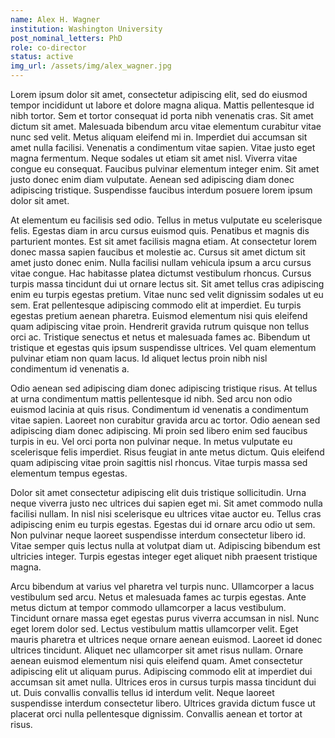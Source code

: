 ```yaml
---
name: Alex H. Wagner
institution: Washington University
post_nominal_letters: PhD
role: co-director
status: active
img_url: /assets/img/alex_wagner.jpg
---
```


Lorem ipsum dolor sit amet, consectetur adipiscing elit, sed do eiusmod tempor incididunt ut labore et dolore magna aliqua. Mattis pellentesque id nibh tortor. Sem et tortor consequat id porta nibh venenatis cras. Sit amet dictum sit amet. Malesuada bibendum arcu vitae elementum curabitur vitae nunc sed velit. Metus aliquam eleifend mi in. Imperdiet dui accumsan sit amet nulla facilisi. Venenatis a condimentum vitae sapien. Vitae justo eget magna fermentum. Neque sodales ut etiam sit amet nisl. Viverra vitae congue eu consequat. Faucibus pulvinar elementum integer enim. Sit amet justo donec enim diam vulputate. Aenean sed adipiscing diam donec adipiscing tristique. Suspendisse faucibus interdum posuere lorem ipsum dolor sit amet.

At elementum eu facilisis sed odio. Tellus in metus vulputate eu scelerisque felis. Egestas diam in arcu cursus euismod quis. Penatibus et magnis dis parturient montes. Est sit amet facilisis magna etiam. At consectetur lorem donec massa sapien faucibus et molestie ac. Cursus sit amet dictum sit amet justo donec enim. Nulla facilisi nullam vehicula ipsum a arcu cursus vitae congue. Hac habitasse platea dictumst vestibulum rhoncus. Cursus turpis massa tincidunt dui ut ornare lectus sit. Sit amet tellus cras adipiscing enim eu turpis egestas pretium. Vitae nunc sed velit dignissim sodales ut eu sem. Erat pellentesque adipiscing commodo elit at imperdiet. Eu turpis egestas pretium aenean pharetra. Euismod elementum nisi quis eleifend quam adipiscing vitae proin. Hendrerit gravida rutrum quisque non tellus orci ac. Tristique senectus et netus et malesuada fames ac. Bibendum ut tristique et egestas quis ipsum suspendisse ultrices. Vel quam elementum pulvinar etiam non quam lacus. Id aliquet lectus proin nibh nisl condimentum id venenatis a.

Odio aenean sed adipiscing diam donec adipiscing tristique risus. At tellus at urna condimentum mattis pellentesque id nibh. Sed arcu non odio euismod lacinia at quis risus. Condimentum id venenatis a condimentum vitae sapien. Laoreet non curabitur gravida arcu ac tortor. Odio aenean sed adipiscing diam donec adipiscing. Mi proin sed libero enim sed faucibus turpis in eu. Vel orci porta non pulvinar neque. In metus vulputate eu scelerisque felis imperdiet. Risus feugiat in ante metus dictum. Quis eleifend quam adipiscing vitae proin sagittis nisl rhoncus. Vitae turpis massa sed elementum tempus egestas.

Dolor sit amet consectetur adipiscing elit duis tristique sollicitudin. Urna neque viverra justo nec ultrices dui sapien eget mi. Sit amet commodo nulla facilisi nullam. In nisl nisi scelerisque eu ultrices vitae auctor eu. Tellus cras adipiscing enim eu turpis egestas. Egestas dui id ornare arcu odio ut sem. Non pulvinar neque laoreet suspendisse interdum consectetur libero id. Vitae semper quis lectus nulla at volutpat diam ut. Adipiscing bibendum est ultricies integer. Turpis egestas integer eget aliquet nibh praesent tristique magna.

Arcu bibendum at varius vel pharetra vel turpis nunc. Ullamcorper a lacus vestibulum sed arcu. Netus et malesuada fames ac turpis egestas. Ante metus dictum at tempor commodo ullamcorper a lacus vestibulum. Tincidunt ornare massa eget egestas purus viverra accumsan in nisl. Nunc eget lorem dolor sed. Lectus vestibulum mattis ullamcorper velit. Eget mauris pharetra et ultrices neque ornare aenean euismod. Laoreet id donec ultrices tincidunt. Aliquet nec ullamcorper sit amet risus nullam. Ornare aenean euismod elementum nisi quis eleifend quam. Amet consectetur adipiscing elit ut aliquam purus. Adipiscing commodo elit at imperdiet dui accumsan sit amet nulla. Ultrices eros in cursus turpis massa tincidunt dui ut. Duis convallis convallis tellus id interdum velit. Neque laoreet suspendisse interdum consectetur libero. Ultrices gravida dictum fusce ut placerat orci nulla pellentesque dignissim. Convallis aenean et tortor at risus.